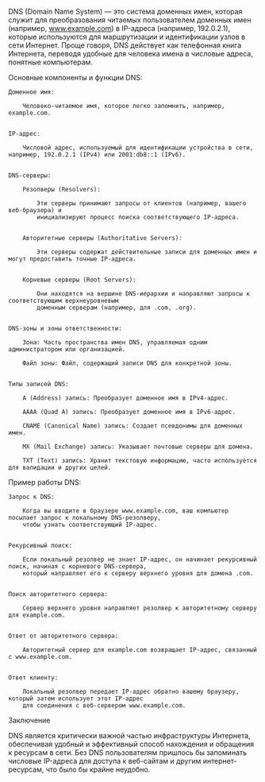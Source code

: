 
DNS (Domain Name System) — это система доменных имен, которая служит для преобразования читаемых пользователем 
доменных имен (например, www.example.com) в IP-адреса (например, 192.0.2.1), которые используются для маршрутизации 
и идентификации узлов в сети Интернет. Проще говоря, DNS действует как телефонная книга Интернета, переводя удобные 
для человека имена в числовые адреса, понятные компьютерам.

Основные компоненты и функции DNS:

    Доменное имя:

        Человеко-читаемое имя, которое легко запомнить, например, example.com.


    IP-адрес:

        Числовой адрес, используемый для идентификации устройства в сети, например, 192.0.2.1 (IPv4) или 2001:db8::1 (IPv6).


    DNS-серверы:

        Резолверы (Resolvers): 

            Эти серверы принимают запросы от клиентов (например, вашего веб-браузера) и 
            инициализируют процесс поиска соответствующего IP-адреса.
        
        
        Авторитетные серверы (Authoritative Servers): 

            Эти серверы содержат действительные записи для доменных имен и могут предоставить точные IP-адреса.
        

        Корневые серверы (Root Servers): 

            Они находятся на вершине DNS-иерархии и направляют запросы к соответствующим верхнеуровневым 
            доменным серверам (например, для .com, .org).


    DNS-зоны и зоны ответственности:

        Зона: Часть пространства имен DNS, управляемая одним администратором или организацией.

        Файл зоны: Файл, содержащий записи DNS для конкретной зоны.


    Типы записей DNS:

        A (Address) запись: Преобразует доменное имя в IPv4-адрес.

        AAAA (Quad A) запись: Преобразует доменное имя в IPv6-адрес.

        CNAME (Canonical Name) запись: Создает псевдонимы для доменных имен.

        MX (Mail Exchange) запись: Указывает почтовые серверы для домена.

        TXT (Text) запись: Хранит текстовую информацию, часто используется для валидации и других целей.



Пример работы DNS:

    Запрос к DNS: 

        Когда вы вводите в браузере www.example.com, ваш компьютер посылает запрос к локальному DNS-резолверу, 
        чтобы узнать соответствующий IP-адрес.
    
    
    Рекурсивный поиск: 

        Если локальный резолвер не знает IP-адрес, он начинает рекурсивный поиск, начиная с корневого DNS-сервера, 
        который направляет его к серверу верхнего уровня для домена .com.
    

    Поиск авторитетного сервера: 

        Сервер верхнего уровня направляет резолвер к авторитетному серверу для example.com.
    

    Ответ от авторитетного сервера: 

        Авторитетный сервер для example.com возвращает IP-адрес, связанный с www.example.com.
    

    Ответ клиенту: 

        Локальный резолвер передает IP-адрес обратно вашему браузеру, который затем использует этот IP-адрес 
        для соединения с веб-сервером www.example.com.



Заключение

DNS является критически важной частью инфраструктуры Интернета, обеспечивая удобный и эффективный способ нахождения 
и обращения к ресурсам в сети. Без DNS пользователям пришлось бы запоминать числовые IP-адреса для доступа к веб-сайтам 
и другим интернет-ресурсам, что было бы крайне неудобно.